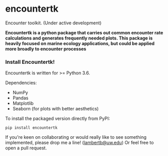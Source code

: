 # encountertk
Encounter toolkit. (Under active development)

**Encountertk is a python package that carries out common encounter rate calculations and generates frequently needed plots. This package is heavily focused on marine ecology applications, but could be applied more broadly to encounter processes**

### Install Encountertk!
Encountertk is written for >= Python 3.6.

Dependencies:
- NumPy
- Pandas
- Matplotlib
- Seaborn (for plots with better aesthetics)

To install the packaged version directly from PyPI:
```
pip install encountertk
```
 



If you're keen on collaborating or would really like to see something implemented, please drop me a line! (lambertb@uw.edu)
Or feel free to open a pull request.
